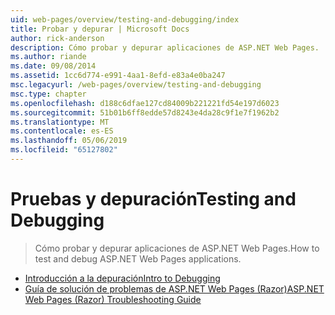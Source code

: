 ```yaml
---
uid: web-pages/overview/testing-and-debugging/index
title: Probar y depurar | Microsoft Docs
author: rick-anderson
description: Cómo probar y depurar aplicaciones de ASP.NET Web Pages.
ms.author: riande
ms.date: 09/08/2014
ms.assetid: 1cc6d774-e991-4aa1-8efd-e83a4e0ba247
msc.legacyurl: /web-pages/overview/testing-and-debugging
msc.type: chapter
ms.openlocfilehash: d188c6dfae127cd84009b221221fd54e197d6023
ms.sourcegitcommit: 51b01b6ff8edde57d8243e4da28c9f1e7f1962b2
ms.translationtype: MT
ms.contentlocale: es-ES
ms.lasthandoff: 05/06/2019
ms.locfileid: "65127802"
---
```

# <a name="testing-and-debugging"></a><span data-ttu-id="ba6da-103">Pruebas y depuración</span><span class="sxs-lookup"><span data-stu-id="ba6da-103">Testing and Debugging</span></span>

> <span data-ttu-id="ba6da-104">Cómo probar y depurar aplicaciones de ASP.NET Web Pages.</span><span class="sxs-lookup"><span data-stu-id="ba6da-104">How to test and debug ASP.NET Web Pages applications.</span></span>

- [<span data-ttu-id="ba6da-105">Introducción a la depuración</span><span class="sxs-lookup"><span data-stu-id="ba6da-105">Intro to Debugging</span></span>](introduction-to-debugging.md)
- [<span data-ttu-id="ba6da-106">Guía de solución de problemas de ASP.NET Web Pages (Razor)</span><span class="sxs-lookup"><span data-stu-id="ba6da-106">ASP.NET Web Pages (Razor) Troubleshooting Guide</span></span>](aspnet-web-pages-razor-troubleshooting-guide.md)
